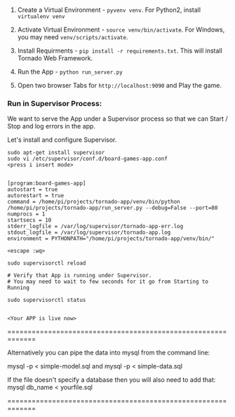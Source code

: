 ### 

1. Create a Virtual Environment - `pyvenv venv`.  For Python2, install `virtualenv venv`

2. Activate Virtual Environment - `source venv/bin/activate`.  For Windows, you may need `venv/scripts/activate`.

3. Install Requirments - `pip install -r requirements.txt`.  This will install Tornado Web Framework.

4. Run the App - `python run_server.py`

5. Open two browser Tabs for `http://localhost:9090` and Play the game.

### Run in Supervisor Process:

We want to serve the App under a Supervisor process so that we can Start / Stop and log errors in the app.

Let's install and configure Supervisor.

```
sudo apt-get install supervisor
sudo vi /etc/supervisor/conf.d/board-games-app.conf
<press i insert mode>


[program:board-games-app]
autostart = true
autorestart = true
command = /home/pi/projects/tornado-app/venv/bin/python /home/pi/projects/tornado-app/run_server.py --debug=False --port=80
numprocs = 1
startsecs = 10
stderr_logfile = /var/log/supervisor/tornado-app-err.log
stdout_logfile = /var/log/supervisor/tornado-app.log
environment = PYTHONPATH="/home/pi/projects/tornado-app/venv/bin/"

<escape :wq>

sudo supervisorctl reload

# Verify that App is running under Supervisor.
# You may need to wait to few seconds for it go from Starting to Running

sudo supervisorctl status


<Your APP is live now>
```
=============================================================

Alternatively you can pipe the data into mysql from the command line:

mysql -p < simple-model.sql
and
mysql -p < simple-data.sql



If the file doesn't specify a database then you will also need to add that:
mysql db_name < yourfile.sql

=============================================================
